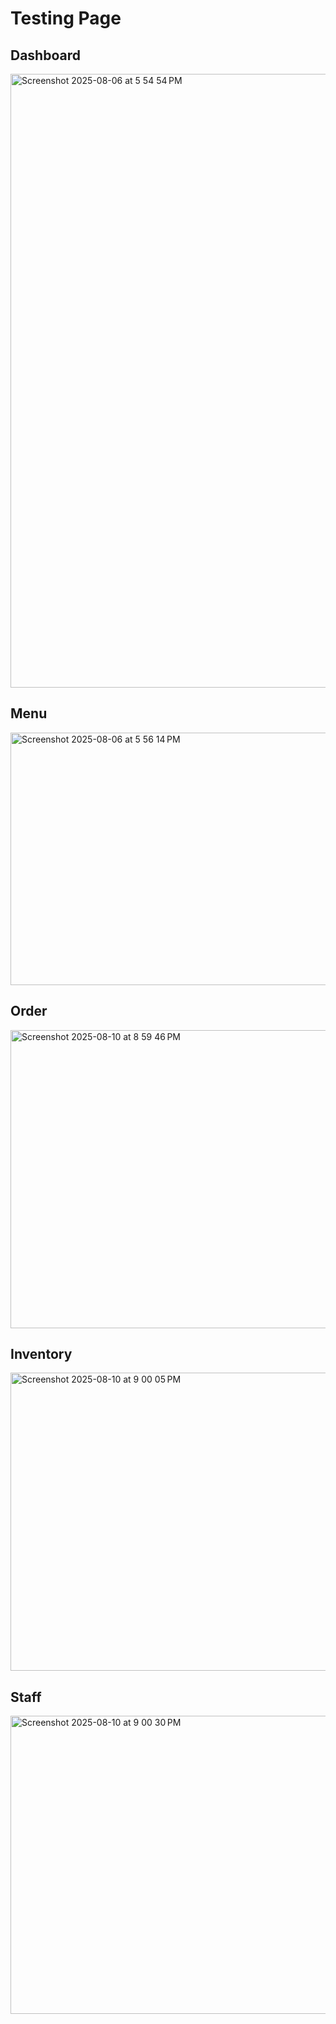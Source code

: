 # Testing Page

## Dashboard
<img width="1512" height="982" alt="Screenshot 2025-08-06 at 5 54 54 PM" src="https://github.com/user-attachments/assets/a5a1108b-b10c-4bd2-9561-52184c133b4a" />

## Menu
<img width="1097" height="404" alt="Screenshot 2025-08-06 at 5 56 14 PM" src="https://github.com/user-attachments/assets/a024b266-c316-42bd-b6b5-23f933728203" />

## Order
<img width="1130" height="477" alt="Screenshot 2025-08-10 at 8 59 46 PM" src="https://github.com/user-attachments/assets/71b60ab0-9b33-42a2-8889-42b261fa2c6f" />

## Inventory
<img width="1130" height="477" alt="Screenshot 2025-08-10 at 9 00 05 PM" src="https://github.com/user-attachments/assets/9f190311-547c-4b49-944b-0cf1d62643d6" />

## Staff
<img width="1130" height="477" alt="Screenshot 2025-08-10 at 9 00 30 PM" src="https://github.com/user-attachments/assets/01c9197d-d798-423e-b007-3795cc072be8" />
